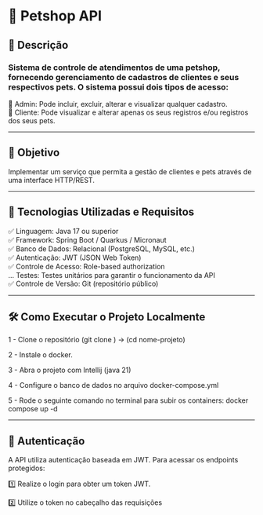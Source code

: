 # 🐾 Petshop API

## 📌 Descrição

### Sistema de controle de atendimentos de uma petshop, fornecendo gerenciamento de cadastros de clientes e seus respectivos pets. O sistema possui dois tipos de acesso:

🔹 Admin: Pode incluir, excluir, alterar e visualizar qualquer cadastro. <br>
🔹 Cliente: Pode visualizar e alterar apenas os seus registros e/ou registros dos seus pets.

---

## 🎯 Objetivo

Implementar um serviço que permita a gestão de clientes e pets através de uma interface HTTP/REST.

---

## 🚀 Tecnologias Utilizadas e Requisitos

✅ Linguagem: Java 17 ou superior <br>
✅ Framework: Spring Boot / Quarkus / Micronaut <br>
✅ Banco de Dados: Relacional (PostgreSQL, MySQL, etc.) <br>
✅ Autenticação: JWT (JSON Web Token) <br>
✅ Controle de Acesso: Role-based authorization <br>
... Testes: Testes unitários para garantir o funcionamento da API <br>
✅ Controle de Versão: Git (repositório público) <br>

---

## 🛠 Como Executar o Projeto Localmente

1 - Clone o repositório (git clone <repo-url>) -> (cd nome-projeto)

2 - Instale o docker.

3 - Abra o projeto com Intellij (java 21)

4 - Configure o banco de dados no arquivo docker-compose.yml

5 - Rode o seguinte comando no terminal para subir os containers: docker compose up -d

---

## 🔑 Autenticação

A API utiliza autenticação baseada em JWT. Para acessar os endpoints protegidos:

1️⃣ Realize o login para obter um token JWT.

2️⃣ Utilize o token no cabeçalho das requisições




